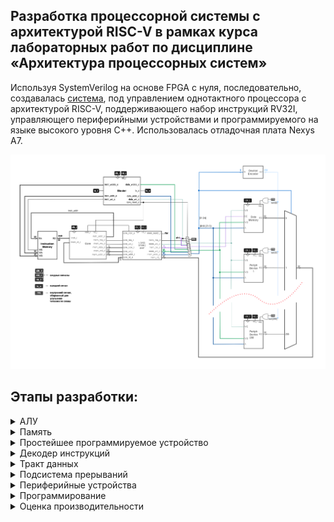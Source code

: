 ## Разработка процессорной системы с архитектурой RISC-V в рамках курса лабораторных работ по дисциплине «Архитектура процессорных систем»

Используя SystemVerilog на основе FPGA с нуля, последовательно, создавалась [система](https://github.com/l1sok/APS_RV/blob/main/riscv_unit.sv), под управлением однотактного процессора с архитектурой RISC-V, поддерживающего набор инструкций RV32I, управляющего периферийными устройствами и программируемого на языке высокого уровня C++. Использовалась отладочная плата Nexys A7.

![](https://github.com/l1sok/APS_RV/blob/main/fig_04.drawio.png)


## Этапы разработки:


<details>
<summary> АЛУ </summary>

 
 Разработка [АЛУ](https://github.com/l1sok/APS_RV/tree/main/ALU) на основе мультиплексора. Содержит 7 используемых операций.
 </details>
 
<details>
<summary> Память </summary>
 
 Созданы элементы [памяти](https://github.com/l1sok/APS_RV/blob/main/memory) для будущего процессора: память команд, память данных и регистровый файл.
  </details>
  
<details>
<summary> Простейшее программируемое устройство </summary>
   
Для более грубокого погружение в процесс разработано [простейшее программируемое устройство](https://github.com/l1sok/APS_RV/blob/main/CYBERcobra.sv) и написана программа на машинном коде для нее.
![image](https://github.com/user-attachments/assets/d5029942-d42d-460d-be29-9676e41a2fc7)

</details> 
<details>
<summary> Декодер инструкций </summary>
 
Разработано управляющее устройство - [декодер](https://github.com/l1sok/APS_RV/tree/main/decoder), поддерживающее RV32I - стандартный набор целочисленных инструкций RISC-V.
</details>

<details>
<summary> Тракт данных </summary>
 
Объединение готовых модулей АЛУ, декодера, регистрового файла, памяти инструкций и [основной памяти](https://github.com/l1sok/APS_RV/blob/main/memory/data_mem.sv) в [ядро](https://github.com/l1sok/APS_RV/blob/main/riscv_core.sv). Также разработан и интегрирован в ядро [Модуль загрузки и сохранения](https://github.com/l1sok/APS_RV/blob/main/riscv_lsu.sv) для корректного выполнения инструкций с загрузкой и сохранением данных.
 </details>
 
<details>
<summary> Подсистема прерываний </summary>
 
  Разработан [контроллер прерываний](https://github.com/l1sok/APS_RV/blob/main/interrupt/interrupt_controller.sv), который поддерживает [приоритетные прерывания](https://github.com/l1sok/APS_RV/blob/main/interrupt/daisy_chain.sv). Для корректной работы подсистемы также интегрирован  [CSR-контроллер].(https://github.com/l1sok/APS_RV/tree/main/crs).
  </details>
  
<details>
<summary>Периферийные устройства</summary>

Создание и подключение к общей шине и подсистеме прерывания контроллеры [периферийных устройств](https://github.com/l1sok/APS_RV/tree/main/peripheral): переключатели, светодиоды, семисегментные дисплеи, таймер и контроллер uart.
   </details>

 <details>
<summary>Программирование</summary>
  
  Добавление возможности [программирования](https://github.com/l1sok/APS_RV/blob/main/memory/rw_instr_mem.sv) системы с помощью языка высокого уровня.
  Создание [программатора](https://github.com/l1sok/APS_RV/tree/main/bluster), позволяющего перезаписывать память инструкций без загрузчика.
   </details>
   
<details>
<summary>Оценка производительности</summary>
 Проверка производительности с помощью специализированного ПО (Coremark).
 
![](https://github.com/l1sok/APS_RV/blob/main/coremark.jpg)
 Результат процессора: ~3.45 кормарка, что сопоставимо по производительности с микроконтроллерами Arduino.
 </details>
